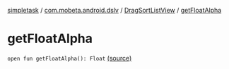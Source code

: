 [simpletask](../../index.md) / [com.mobeta.android.dslv](../index.md) / [DragSortListView](index.md) / [getFloatAlpha](.)

# getFloatAlpha

`open fun getFloatAlpha(): Float` [(source)](https://github.com/mpcjanssen/simpletask-android/blob/master/src/main/java/com/mobeta/android/dslv/DragSortListView.java#L568)